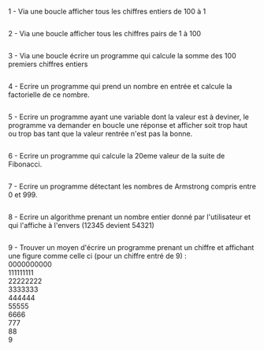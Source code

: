1 - Via une boucle afficher tous les chiffres entiers de 100 à 1

```

```

2 - Via une boucle afficher tous les chiffres pairs de 1 à 100

```

```

3 - Via une boucle écrire un programme qui calcule la somme des 100 premiers chiffres entiers

```

```

4 - Ecrire un programme qui prend un nombre en entrée et calcule la factorielle de ce nombre.

```

```

5 - Ecrire un programme ayant une variable dont la valeur est à deviner, le programme va demander en boucle une réponse et afficher soit trop haut ou trop bas tant que 
la valeur rentrée n'est pas la bonne.

```

```

6 - Ecrire un programme qui calcule la 20eme valeur de la suite de Fibonacci.

```

```

7 - Ecrire un programme détectant les nombres de Armstrong compris entre 0 et 999.

```

```

8 - Ecrire un algorithme prenant un nombre entier donné par l'utilisateur et qui l'affiche à l'envers (12345 devient 54321)

```

```

9 - Trouver un moyen d'écrire un programme prenant un chiffre et affichant une figure comme celle ci (pour un chiffre entré de 9) :<br>
0000000000<br>
111111111<br>
22222222<br>
3333333<br>
444444<br>
55555<br>
6666<br>
777<br>
88<br>
9<br>

```

```

